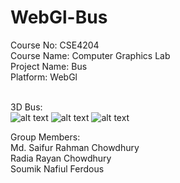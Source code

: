 # WebGl-Bus

Course No: CSE4204<br/>
Course Name: Computer Graphics Lab<br/>
Project Name: Bus<br/>
Platform: WebGl<br/><br/>

3D Bus:<br/>
![alt text](https://github.com/radiarayanchowdhury/WebGl-Bus/edit/master/1.png)
![alt text](https://github.com/radiarayanchowdhury/WebGl-Bus/edit/master/2.png)
![alt text](https://github.com/radiarayanchowdhury/WebGl-Bus/edit/master/3.png)

Group Members:<br/>
Md. Saifur Rahman Chowdhury<br/>
Radia Rayan Chowdhury<br/>
Soumik Nafiul Ferdous<br/>
